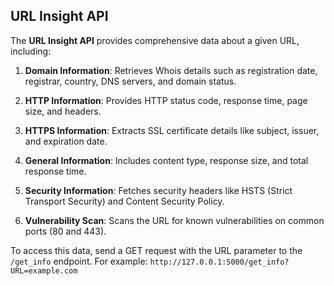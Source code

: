 ## URL Insight API
The **URL Insight API** provides comprehensive data about a given URL, including:

1. **Domain Information**: Retrieves Whois details such as registration date, registrar, country, DNS servers, and domain status.


2. **HTTP Information**: Provides HTTP status code, response time, page size, and headers.


3. **HTTPS Information**: Extracts SSL certificate details like subject, issuer, and expiration date.


4. **General Information**: Includes content type, response size, and total response time.


5. **Security Information**: Fetches security headers like HSTS (Strict Transport Security) and Content Security Policy.


6. **Vulnerability Scan**: Scans the URL for known vulnerabilities on common ports (80 and 443).



To access this data, send a GET request with the URL parameter to the `/get_info` endpoint. For example:
`http://127.0.0.1:5000/get_info?URL=example.com`
